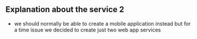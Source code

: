 
## Explanation about the service 2


- we should normally be able to create a mobile application instead but for a time issue we decided to create just two web app services
